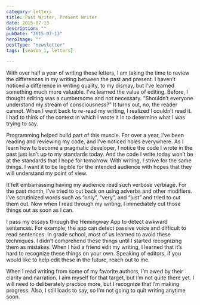 ```yaml
---
category: letters
title: Past Writer, Present Writer
date: 2015-07-13
description: ""
pubDate: "2015-07-13"
heroImage: ""
postType: "newsletter"
tags: [season_1, letters]

---
```




With over half a year of writing these letters, I am taking the time to review the differences in my writing between the past and present. I haven’t noticed a difference in writing quality, to my dismay, but I’ve learned something much more valuable. I’ve learned the value of editing. Before, I thought editing was a cumbersome and not necessary. “Shouldn’t everyone understand my stream of consciousness?” It turns out, no, the reader cannot. When I went back to re-read my writing, I realized I couldn’t read it. I had to think of the context in which I wrote it in to determine what I was trying to say.

Programming helped build part of this muscle. For over a year, I’ve been reading and reviewing my code, and I’ve noticed holes everywhere. As I learn how to become a pragmatic developer, I notice the code I wrote in the past just isn’t up to my standards today. And the code I write today won’t be at the standards that I hope for tomorrow. With writing, I strive for the same things. I want it to be legible for the intended audience with hopes that they will understand my point of view.

It felt embarrassing having my audience read such verbose verbiage. For the past month, I’ve tried to cut back on using adverbs and other modifiers. I’ve scrutinized words such as “only”, “very”, and “just” and tried to cut them out. Now when I read through my writing, I immediately cut those things out as soon as I can.

I pass my essays through the Hemingway App to detect awkward sentences. For example, the app can detect passive voice and difficult to read sentences. In grade school, most of us learned to avoid these techniques. I didn’t  comprehend these things until I started recognizing them as mistakes. When I had a friend edit my writing, I learned that it’s hard to recognize these things on your own. Speaking of editors, if you would like to help edit these in the future, reach out to me.

When I read writing from some of my favorite authors, I’m awed by their clarity and narration. I aim myself for that target, but I’m not quite there yet. I will need to deliberately practice more, but I recognize that I’m making progress. Also, I still loads to say, so I’m not going to quit writing anytime soon.
